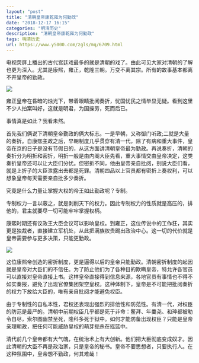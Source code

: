 ```yaml
---
layout: "post"
title: "清朝皇帝康乾雍为何勤政"
date: "2018-12-17 16:15"
categories: "明清历史"
description: "清朝皇帝康乾雍为何勤政"
tags: 明清历史
url: https://www.y5000.com/zgls/mq/6709.html
---
```






电视荧屏上播出的古代宫廷戏最多的就是清朝的戏了。由此可见大家对清朝的了解也更为深入。尤其是康熙，雍正，乾隆三朝。万变不离其宗。所有的故事基本都离不开皇帝的勤政。

![](https://img.y5000.com/uploads/allimg/161207/8-16120G14239402.jpg)

雍正皇帝在昏暗的烛光下，带着眼睛批阅奏折，忧国忧民之情毕显无疑。看到这里不少人拍案叫好，这就是明君，为国操劳，死而后已。

事情真是如此？我看未然。

首先我们俩说下清朝皇帝勤政的俩大标志。一是早朝，又称御门听政;二就是大量的奏折。自康熙主政之后，早朝制度几乎贯穿有清一代，除了有病和重大事件，皇帝在京的日子是没有节假日的，从这方面讲清朝皇帝最为勤政。再说奏折，清朝的奏折分为明折和密折，明折一般是由内阁大臣先看，重大事情交由皇帝决定，这类奏折皇帝还可以让大臣们分忧。但密折不同，他由皇帝亲自批阅，别说大臣们看，就是上折子的大臣泄露出去都是死罪。清朝四品以上官员都有密折上奏权利，可以想象皇帝每天需要亲自批多少奏折。

究竟是什么力量让掌握大权的帝王如此勤政呢？专制。

专制权力一言以蔽之，就是剥削天下的权力。因此专制权力的性质就是高压的，排他的，君主就要尽一切可能牢牢掌握权柄。

康熙时期还有议政王大臣会议可以影响皇权。到雍正，这位传说中的工作狂，其实更是独裁者，直接建立军机处，从此把满族权贵踢出政治中心。这一切的代价就是皇帝需要参与更多决策，只能更勤政。

![](https://img.y5000.com/uploads/allimg/161207/8-16120G14230U8.jpg)

这位康熙帝创造的密折制度，更是逼得以后的皇帝只能勤政。清朝密折制度的起因就是皇帝对大臣们的不信任。为了防止他们为了各种目的欺瞒皇帝，特允许各官员可以直接对皇帝直接上书。这样皇帝直接得到信息来源，各地官员有事情也不得不如实奏报，避免了出现官僚集团架空皇权。这种体制下，皇帝是不可能把批阅奏折的权力下放给大臣的，唯有亲自批阅才能避免权臣。

由于专制性的自私本性，君权还表现出强烈的排他性和防范性。有清一代，对权臣的防范是最严的。清朝中前期权臣几乎都是死于非命：鳌拜、年羹尧、和珅都被勒令自尽，索尔图幽禁至死，隆科多死于狱中。如何才能防备出现权臣？只能是皇帝亲理朝政，把任何可能威胁皇权的萌芽扼杀在摇篮中。

清代前几个皇帝都有大气魄，在统治术上有大创新。他们把大臣彻底变成奴才。因此清朝的大臣不再是政治家，只是皇帝的秘书。皇帝不要思想者，只要执行人。在这种氛围中，皇帝想不勤政，何其难哉！
